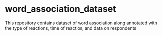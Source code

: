 # word_association_dataset
This repository contains dataset of word association along annotated with the type of reactions, time of reaction, and data on respondents
